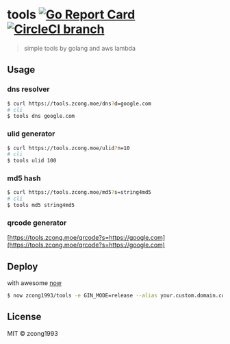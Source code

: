# tools [![Go Report Card](https://goreportcard.com/badge/github.com/zcong1993/tools)](https://goreportcard.com/report/github.com/zcong1993/tools) [![CircleCI branch](https://img.shields.io/circleci/project/github/zcong1993/tools/master.svg)](https://circleci.com/gh/zcong1993/tools/tree/master)

> simple tools by golang and aws lambda

## Usage

### dns resolver
```sh
$ curl https://tools.zcong.moe/dns?d=google.com
# cli
$ tools dns google.com
```

### ulid generator
```sh
$ curl https://tools.zcong.moe/ulid?n=10
# cli
$ tools ulid 100
```

### md5 hash
```sh
$ curl https://tools.zcong.moe/md5?s=string4md5
# cli
$ tools md5 string4md5
```

### qrcode generator

[https://tools.zcong.moe/qrcode?s=https://google.com](https://tools.zcong.moe/qrcode?s=https://google.com)

## Deploy

with awesome [now](https://zeit.co/now)

```bash
$ now zcong1993/tools -e GIN_MODE=release --alias your.custom.domain.com
```

## License

MIT &copy; zcong1993
